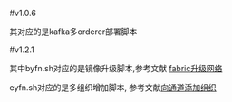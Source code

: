 #v1.0.6

其对应的是kafka多orderer部署脚本

#v1.2.1

其中byfn.sh对应的是镜像升级脚本,参考文献 [fabric升级网络](https://hyperledger-fabric-cn.readthedocs.io/zh/1.2.0_zh-cn/upgrading_your_network_tutorial.html)

eyfn.sh对应的是多组织增加脚本, 参考文献[向通道添加组织](https://hyperledger-fabric-cn.readthedocs.io/zh/1.2.0_zh-cn/channel_update_tutorial.html)